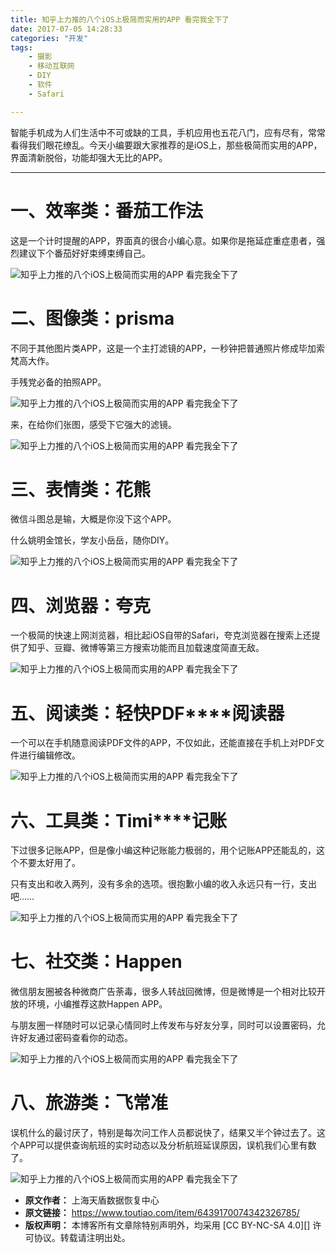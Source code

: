 ```yaml
---
title: 知乎上力推的八个iOS上极简而实用的APP 看完我全下了
date: 2017-07-05 14:28:33
categories: "开发"
tags:
	- 摄影
	- 移动互联网
	- DIY
	- 软件
	- Safari

---
```


智能手机成为人们生活中不可或缺的工具，手机应用也五花八门，应有尽有，常常看得我们眼花缭乱。今天小编要跟大家推荐的是iOS上，那些极简而实用的APP，界面清新脱俗，功能却强大无比的APP。

--------------------

# **一、效率类：番茄工作法** #

这是一个计时提醒的APP，界面真的很合小编心意。如果你是拖延症重症患者，强烈建议下个番茄好好束缚束缚自己。

![知乎上力推的八个iOS上极简而实用的APP 看完我全下了][iOS_APP]

# **二、图像类：prisma**    #

不同于其他图片类APP，这是一个主打滤镜的APP，一秒钟把普通照片修成毕加索梵高大作。

手残党必备的拍照APP。

![知乎上力推的八个iOS上极简而实用的APP 看完我全下了][iOS_APP 1]

来，在给你们张图，感受下它强大的滤镜。

![知乎上力推的八个iOS上极简而实用的APP 看完我全下了][iOS_APP 2]

# **三、表情类：花熊** #

微信斗图总是输，大概是你没下这个APP。

什么姚明金馆长，学友小岳岳，随你DIY。

![知乎上力推的八个iOS上极简而实用的APP 看完我全下了][iOS_APP 3]

# **四、浏览器：夸克** #

一个极简的快速上网浏览器，相比起iOS自带的Safari，夸克浏览器在搜索上还提供了知乎、豆瓣、微博等第三方搜索功能而且加载速度简直无敌。

![知乎上力推的八个iOS上极简而实用的APP 看完我全下了][iOS_APP 4]

# **五、阅读类：轻快PDF****阅读器** #

一个可以在手机随意阅读PDF文件的APP，不仅如此，还能直接在手机上对PDF文件进行编辑修改。

![知乎上力推的八个iOS上极简而实用的APP 看完我全下了][iOS_APP 5]

  


# **六、工具类：Timi****记账** #

下过很多记账APP，但是像小编这种记账能力极弱的，用个记账APP还能乱的，这个不要太好用了。

只有支出和收入两列，没有多余的选项。很抱歉小编的收入永远只有一行，支出吧……

![知乎上力推的八个iOS上极简而实用的APP 看完我全下了][iOS_APP 6]

# **七、社交类：Happen** #

微信朋友圈被各种微商广告荼毒，很多人转战回微博，但是微博是一个相对比较开放的环境，小编推荐这款Happen APP。

与朋友圈一样随时可以记录心情同时上传发布与好友分享，同时可以设置密码，允许好友通过密码查看你的动态。

![知乎上力推的八个iOS上极简而实用的APP 看完我全下了][iOS_APP 7]

# **八、旅游类：飞常准** #

误机什么的最讨厌了，特别是每次问工作人员都说快了，结果又半个钟过去了。这个APP可以提供查询航班的实时动态以及分析航班延误原因，误机我们心里有数了。

![知乎上力推的八个iOS上极简而实用的APP 看完我全下了][iOS_APP 8]


[iOS_APP]: static/resources/crawler/ZERV-I2VE-ZIIA.jpg
[iOS_APP 1]: static/resources/crawler/Q3QE-RZFF-UZQY.jpg
[iOS_APP 2]: static/resources/crawler/BUI7-BIJE-FFMQ.jpg
[iOS_APP 3]: static/resources/crawler/6JMB-3U2M-UZQE.jpg
[iOS_APP 4]: static/resources/crawler/MB7Z-NJAZ-N3IB.jpg
[iOS_APP 5]: static/resources/crawler/M7JM-IUAZ-FRIZ.jpg
[iOS_APP 6]: static/resources/crawler/ZA2E-6RAV-ARIZ.jpg
[iOS_APP 7]: static/resources/crawler/MQJ3-MNF3-MFRE.jpg
[iOS_APP 8]: static/resources/crawler/UNUU-2YQJ-NZQJ.jpg
 *  **原文作者：** 上海天盾数据恢复中心
 *  **原文链接：** https://www.toutiao.com/item/6439170074342326785/
 *  **版权声明：** 本博客所有文章除特别声明外，均采用 [CC BY-NC-SA 4.0][] 许可协议。转载请注明出处。
